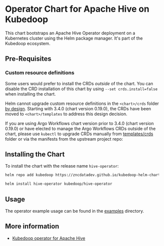 # Operator Chart for Apache Hive on Kubedoop

This chart bootstraps an Apache Hive Operator deployment on a Kubernetes cluster using the Helm package manager. It's part of the Kubedoop ecosystem.

## Pre-Requisites

### Custom resource definitions

Some users would prefer to install the CRDs _outside_ of the chart. You can disable the CRD installation of this chart by using `--set crds.install=false` when installing the chart.

Helm cannot upgrade custom resource definitions in the `<chart>/crds` folder [by design](https://helm.sh/docs/chart_best_practices/custom_resource_definitions/#some-caveats-and-explanations).
Starting with 3.4.0 (chart version 0.19.0), the CRDs have been moved to `<chart>/templates` to address this design decision.

If you are using Argo Workflows chart version prior to 3.4.0 (chart version 0.19.0) or have elected to manage the Argo Workflows CRDs outside of the chart,
please use `kubectl` to upgrade CRDs manually from [templates/crds](templates/crds/) folder or via the manifests from the upstream project repo:

## Installing the Chart

To install the chart with the release name `hive-operator`:

```bash
helm repo add kubedoop https://zncdatadev.github.io/kubedoop-helm-charts/

helm install hive-operator kubedoop/hive-operator
```

## Usage

The operator example usage can be found in the [examples](https://github.com/zncdatadev/hive-operator/tree/main/examples) directory.

## More information

- [Kubedoop operator for Apache Hive](https://github.com/zncdatadev/hive-operator)
